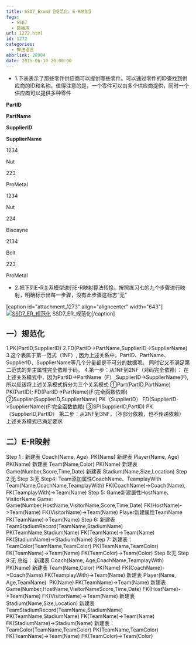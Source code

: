 ```yaml
---
title: SSD7_Exam2【规范化、E-R映射】
tags:
  - SSD7
  - 数据库
url: 1272.html
id: 1272
categories:
  - 算法语言
abbrlink: 28904
date: 2015-06-10 20:00:00
---
```


*   1.下表表示了那些零件供应商可以提供哪些零件。可以通过零件的ID查找到供应商的ID和名称。值得注意的是，一个零件可以由多个供应商提供，同时一个供应商可以提供多种零件

**PartID**

**PartName**

**SupplierID**

**SupplierName**

1234

Nut

223

ProMetal

1234

Nut

224

Biscayne

2134

Bolt

223

ProMetal

*   2.把下列E-R关系模型进行E-R映射算法转换。按照练习七的九个步骤进行映射，明确标示出每一步骤，没有此步骤这标志“无”

\[caption id="attachment_1273" align="aligncenter" width="643"\][![SSD7_ER_规范化](http://wangbaiyuan.cn/wp-content/uploads/2015/06/wangbaiyuan.cn_2015-06-10_20-11-26.jpg)](http://wangbaiyuan.cn/wp-content/uploads/2015/06/wangbaiyuan.cn_2015-06-10_20-11-26.jpg) SSD7\_ER\_规范化\[/caption\]  

一）规范化
-----

1.PK(PartID,SupplierID) 2.FD(PartID->PartName,SupplierID->SupplierName) 3.这个表属于第一范式（1NF）, 因为上述关系中，PartID、PartName、SupplierID、SupplierName等几个分量都是不可分的数据项。 同时它又不满足第二范式的非主属性完全依赖于码。 4.第一步：从1NF到2NF（对码完全依赖）： 在上述关系模式中，因为PartID->PartName（F）,SupplierID->SupplierName(F),所以应该将上述关系模式拆分为三个关系模式 ①Part(PartID,PartName) PK(PartID); FD(PartID->PartName)(F:完全函数依赖) ②Supplier(SupplierID,SupplierName) PK（SupplierID） FD(SupplierID->SupplierName)(F:完全函数依赖) ③SP(SupplierID,PartID) PK（SupplierID,PartID） 第二步：从2NF到3NF，（不部分依赖，也不传递依赖） 上述关系模式已满足要求

二）E-R映射
-------

Step 1 : 新建表 Coach(Name, Age)  PK(Name) 新建表 Player(Name, Age)  PK(Name) 新建表 Team(Name,Color) PK(Name) 新建表 Game(Number,Score,Time,Date) 新建表 Stadium(Name,Size,Location) Step 2:无 Step 3:无 Step4: Team添加属性CoachName、TeamplayWith Team(Name,CoachName,TeamplayWith) FK(CoachName)->Coach(Name), FK(TeamplayWith)->Team(Name) Step 5: Game新建属性HostName、VisitorName Game: Game(Number,HostName,VisitorName,Score,Time,Date) FK(HostName)->Team(Name) FK(VisitorName)->Team(Name) Player新建属性TeamName FK(TeamName)->Team(Name) Step 6: 新建表 TeamStadiumRecord(TeamName,StadiumName) PK(TeamName,StadiumName) FK(TeamName)->Team(Name) FK(StadiumName)->Stadium(Name) Step 7: 新建表：TeamColor(TeamName,TeamColor) PK(TeamName,TeamColor) FK(TeamName)->Team(Name) FK(TeamColor)->Team(Color) Step 8:无 Step 9:无 总结： 新建表 Coach(Name, Age,CoachName,TeamplayWith)  PK(Name) 新建表 Team(Name,Color) PK(Name) FK(CoachName)->Coach(Name) FK(TeamplayWith)->Team(Name) 新建表 Player(Name, Age,TeamName)  PK(Name) FK(TeamName)->Team(Name) 新建表 Game(Number,HostName,VisitorNameScore,Time,Date) FK(HostName)->Team(Name) FK(VisitorName)->Team(Name) 新建表 Stadium(Name,Size,Location) 新建表 TeamStadiumRecord(TeamName,StadiumName) PK(TeamName,StadiumName) FK(TeamName)->Team(Name) FK(StadiumName)->Stadium(Name) 新建表：TeamColor(TeamName,TeamColor) PK(TeamName,TeamColor) FK(TeamName)->Team(Name) FK(TeamColor)->Team(Color)